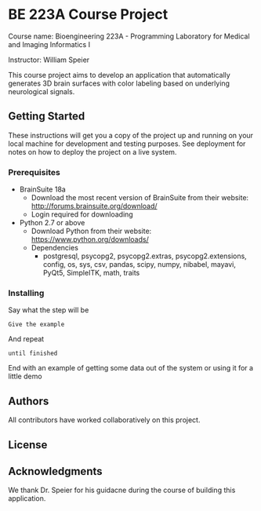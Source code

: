 # BE 223A Course Project

Course name: Bioengineering 223A - Programming Laboratory for Medical and Imaging Informatics I

Instructor: William Speier 

This course project aims to develop an application that automatically generates 3D brain surfaces with color labeling based on underlying neurological signals. 

## Getting Started

These instructions will get you a copy of the project up and running on your local machine for development and testing purposes. See deployment for notes on how to deploy the project on a live system.

### Prerequisites

- BrainSuite 18a 
    - Download the most recent version of BrainSuite from their website: http://forums.brainsuite.org/download/
    - Login required for downloading
- Python 2.7 or above
    - Download Python from their website: https://www.python.org/downloads/
    - Dependencies
        - postgresql, psycopg2, psycopg2.extras, psycopg2.extensions, config, os, sys, csv, pandas, scipy, numpy, nibabel, mayavi, PyQt5, SimpleITK, math, traits

### Installing


Say what the step will be

```
Give the example
```

And repeat

```
until finished
```

End with an example of getting some data out of the system or using it for a little demo

## Authors

All contributors have worked collaboratively on this project.  

## License



## Acknowledgments

We thank Dr. Speier for his guidacne during the course of building this application.  
